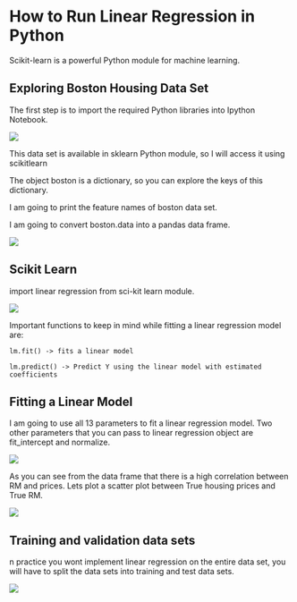 # How to Run Linear Regression in Python

Scikit-learn is a powerful Python module for machine learning.

## Exploring Boston Housing Data Set

The first step is to import the required Python libraries into Ipython Notebook.

![](https://bigdata-madesimple.com/wp-content/uploads/2016/04/Explore-1.png)

This data set is available in sklearn Python module, so I will access it using scikitlearn

The object boston is a dictionary, so you can explore the keys of this dictionary.

I am going to print the feature names of boston data set.

I am going to convert boston.data into a pandas data frame.

![](https://bigdata-madesimple.com/wp-content/uploads/2016/04/Pandas-DataFrame.png)

## Scikit Learn

import linear regression from sci-kit learn module.

![](https://bigdata-madesimple.com/wp-content/uploads/2016/04/Skitlearn-linear-model1.png)

Important functions to keep in mind while fitting a linear regression model are:
```
lm.fit() -> fits a linear model

lm.predict() -> Predict Y using the linear model with estimated coefficients
```


## Fitting a Linear Model

I am going to use all 13 parameters to fit a linear regression model. Two other parameters that you can pass to linear regression object are fit_intercept and normalize.

![](https://bigdata-madesimple.com/wp-content/uploads/2016/04/Estimated-Coeff.png)

As you can see from the data frame that there is a high correlation between RM and prices. Lets plot a scatter plot between True housing prices and True RM.

![](https://bigdata-madesimple.com/wp-content/uploads/2016/04/Relationship-between-RM-and-Price.png)

## Training and validation data sets

n practice you wont implement linear regression on the entire data set, you will have to split the data sets into training and test data sets.

![](https://bigdata-madesimple.com/wp-content/uploads/2016/04/train-test-split.png)